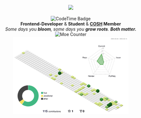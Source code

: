 <p align="center">
<img width="180px" src="https://static.cosh.work/1000008991.26lrvjostp.webp" />
<br>
<br>
<img href="https://codetime.dev" width="200px" alt="CodeTime Badge" src="https://img.shields.io/endpoint?style=flat&color=b5e7e8&url=https%3A%2F%2Fapi.codetime.dev%2Fv3%2Fusers%2Fshield%3Fuid%3D24899">
<br>
   <b>Frontend-Developer</b> &
   <b>Student</b> & <b><a href="https://cosh.work">COSH</a> Member</b>
<br>
<i>Some days you <b>bloom</b>, some days you <b>grow roots</b>. <b>Both matter.</b></i>
<br>
<img href="https://count.getloli.com" width="500px" alt="Moe Counter" src="https://count.getloli.com/@LoXidEv?name=LoXidEv&theme=booru-ve&padding=7&offset=0&align=top&scale=1&pixelated=1&darkmode=auto">
<br>
<img src="./profile-3d-contrib/profile-green-animate.svg" alt="Github stats" width="75%">
</p>
